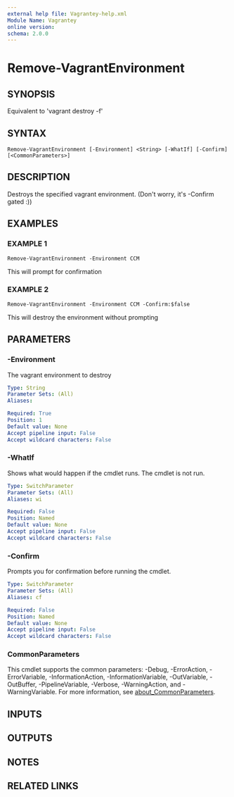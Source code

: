 ```yaml
---
external help file: Vagrantey-help.xml
Module Name: Vagrantey
online version:
schema: 2.0.0
---
```


# Remove-VagrantEnvironment

## SYNOPSIS
Equivalent to 'vagrant destroy -f'

## SYNTAX

```
Remove-VagrantEnvironment [-Environment] <String> [-WhatIf] [-Confirm] [<CommonParameters>]
```

## DESCRIPTION
Destroys the specified vagrant environment.
(Don't worry, it's -Confirm gated :))

## EXAMPLES

### EXAMPLE 1
```
Remove-VagrantEnvironment -Environment CCM
```

This will prompt for confirmation

### EXAMPLE 2
```
Remove-VagrantEnvironment -Environment CCM -Confirm:$false
```

This will destroy the environment without prompting

## PARAMETERS

### -Environment
The vagrant environment to destroy

```yaml
Type: String
Parameter Sets: (All)
Aliases:

Required: True
Position: 1
Default value: None
Accept pipeline input: False
Accept wildcard characters: False
```

### -WhatIf
Shows what would happen if the cmdlet runs.
The cmdlet is not run.

```yaml
Type: SwitchParameter
Parameter Sets: (All)
Aliases: wi

Required: False
Position: Named
Default value: None
Accept pipeline input: False
Accept wildcard characters: False
```

### -Confirm
Prompts you for confirmation before running the cmdlet.

```yaml
Type: SwitchParameter
Parameter Sets: (All)
Aliases: cf

Required: False
Position: Named
Default value: None
Accept pipeline input: False
Accept wildcard characters: False
```

### CommonParameters
This cmdlet supports the common parameters: -Debug, -ErrorAction, -ErrorVariable, -InformationAction, -InformationVariable, -OutVariable, -OutBuffer, -PipelineVariable, -Verbose, -WarningAction, and -WarningVariable. For more information, see [about_CommonParameters](http://go.microsoft.com/fwlink/?LinkID=113216).

## INPUTS

## OUTPUTS

## NOTES

## RELATED LINKS

